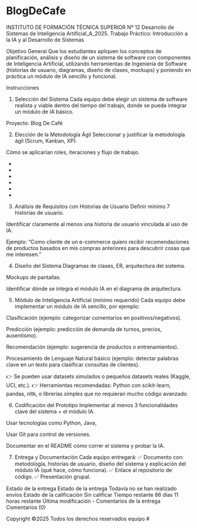 # BlogDeCafe

INSTITUTO DE FORMACIÓN TÉCNICA SUPERIOR Nº 12
Desarrollo de Sistemas de Inteligencia Artificial_A_2025.
Trabajo Práctico: Introducción a la IA y al Desarrollo de Sistemas

Objetivo General
Que los estudiantes apliquen los conceptos de planificación, análisis y diseño de un sistema de software con componentes de Inteligencia Artificial, utilizando herramientas de Ingeniería de Software (historias de usuario, diagramas, diseño de clases, mockups) y poniendo en práctica un módulo de IA sencillo y funcional.

Instrucciones
1. Selección del Sistema
Cada equipo debe elegir un sistema de software realista y viable dentro del tiempo del trabajo, donde se pueda integrar un módulo de IA básico.

Proyecto:
Blog De Café

2. Elección de la Metodología Ágil
Seleccionar y justificar la metodología ágil (Scrum, Kanban, XP).

Cómo se aplicarían roles, iteraciones y flujo de trabajo.

-
-
-
-
-
-

3. Análisis de Requisitos con Historias de Usuario
Definir mínimo 7 historias de usuario.

Identificar claramente al menos una historia de usuario vinculada al uso de IA.

Ejemplo: “Como cliente de un e-commerce quiero recibir recomendaciones de productos basados en mis compras anteriores para descubrir cosas que me interesen.”

4. Diseño del Sistema
Diagramas de clases, ER, arquitectura del sistema.

Mockups de pantallas.

Identificar dónde se integra el módulo IA en el diagrama de arquitectura.

5. Módulo de Inteligencia Artificial (mínimo requerido)
Cada equipo debe implementar un módulo de IA sencillo, por ejemplo:

Clasificación (ejemplo: categorizar comentarios en positivos/negativos).

Predicción (ejemplo: predicción de demanda de turnos, precios, ausentismo).

Recomendación (ejemplo: sugerencia de productos o entrenamientos).

Procesamiento de Lenguaje Natural básico (ejemplo: detectar palabras clave en un texto para clasificar consultas de clientes).

👉 Se pueden usar datasets simulados o pequeños datasets reales (Kaggle, UCI, etc.).
👉 Herramientas recomendadas: Python con scikit-learn, pandas, nltk, o librerías simples que no requieran mucho código avanzado.

6. Codificación del Prototipo
Implementar al menos 3 funcionalidades clave del sistema + el módulo IA.

Usar tecnologías como Python, Java,

Usar Git para control de versiones.

Documentar en el README cómo correr el sistema y probar la IA.

7. Entrega y Documentación
Cada equipo entregará:
✅ Documento con: metodología, historias de usuario, diseño del sistema y explicación del módulo IA (qué hace, cómo funciona).
✅ Enlace al repositorio de código.
✅ Presentación grupal.

Estado de la entrega
Estado de la entrega	Todavía no se han realizado envíos
Estado de la calificación	Sin calificar
Tiempo restante	86 días 11 horas restante
Última modificación	-
Comentarios de la entrega	
Comentarios (0)

Copyright ©2025 Todos los derechos reservados equipo #
